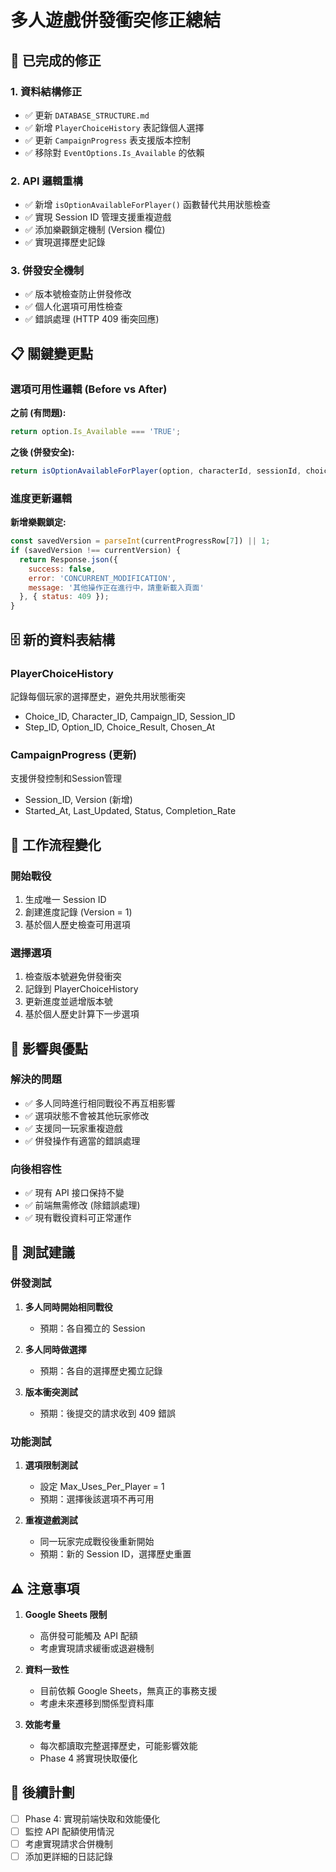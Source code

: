 # 多人遊戲併發衝突修正總結

## 🔧 已完成的修正

### 1. 資料結構修正
- ✅ 更新 `DATABASE_STRUCTURE.md` 
- ✅ 新增 `PlayerChoiceHistory` 表記錄個人選擇
- ✅ 更新 `CampaignProgress` 表支援版本控制
- ✅ 移除對 `EventOptions.Is_Available` 的依賴

### 2. API 邏輯重構
- ✅ 新增 `isOptionAvailableForPlayer()` 函數替代共用狀態檢查
- ✅ 實現 Session ID 管理支援重複遊戲
- ✅ 添加樂觀鎖定機制 (Version 欄位)
- ✅ 實現選擇歷史記錄

### 3. 併發安全機制
- ✅ 版本號檢查防止併發修改
- ✅ 個人化選項可用性檢查
- ✅ 錯誤處理 (HTTP 409 衝突回應)

## 📋 關鍵變更點

### 選項可用性邏輯 (Before vs After)

**之前 (有問題):**
```javascript
return option.Is_Available === 'TRUE';
```

**之後 (併發安全):**
```javascript
return isOptionAvailableForPlayer(option, characterId, sessionId, choiceHistory, characterObj, characterItems);
```

### 進度更新邏輯

**新增樂觀鎖定:**
```javascript
const savedVersion = parseInt(currentProgressRow[7]) || 1;
if (savedVersion !== currentVersion) {
  return Response.json({
    success: false,
    error: 'CONCURRENT_MODIFICATION',
    message: '其他操作正在進行中，請重新載入頁面'
  }, { status: 409 });
}
```

## 🗄️ 新的資料表結構

### PlayerChoiceHistory
記錄每個玩家的選擇歷史，避免共用狀態衝突
- Choice_ID, Character_ID, Campaign_ID, Session_ID
- Step_ID, Option_ID, Choice_Result, Chosen_At

### CampaignProgress (更新)
支援併發控制和Session管理
- Session_ID, Version (新增)
- Started_At, Last_Updated, Status, Completion_Rate

## 🔄 工作流程變化

### 開始戰役
1. 生成唯一 Session ID
2. 創建進度記錄 (Version = 1)
3. 基於個人歷史檢查可用選項

### 選擇選項
1. 檢查版本號避免併發衝突
2. 記錄到 PlayerChoiceHistory
3. 更新進度並遞增版本號
4. 基於個人歷史計算下一步選項

## 🚀 影響與優點

### 解決的問題
- ✅ 多人同時進行相同戰役不再互相影響
- ✅ 選項狀態不會被其他玩家修改
- ✅ 支援同一玩家重複遊戲
- ✅ 併發操作有適當的錯誤處理

### 向後相容性
- ✅ 現有 API 接口保持不變
- ✅ 前端無需修改 (除錯誤處理)
- ✅ 現有戰役資料可正常運作

## 🧪 測試建議

### 併發測試
1. **多人同時開始相同戰役**
   - 預期：各自獨立的 Session
   
2. **多人同時做選擇**
   - 預期：各自的選擇歷史獨立記錄
   
3. **版本衝突測試**
   - 預期：後提交的請求收到 409 錯誤

### 功能測試
1. **選項限制測試**
   - 設定 Max_Uses_Per_Player = 1
   - 預期：選擇後該選項不再可用
   
2. **重複遊戲測試**
   - 同一玩家完成戰役後重新開始
   - 預期：新的 Session ID，選擇歷史重置

## ⚠️ 注意事項

1. **Google Sheets 限制**
   - 高併發可能觸及 API 配額
   - 考慮實現請求緩衝或退避機制

2. **資料一致性**
   - 目前依賴 Google Sheets，無真正的事務支援
   - 考慮未來遷移到關係型資料庫

3. **效能考量**
   - 每次都讀取完整選擇歷史，可能影響效能
   - Phase 4 將實現快取優化

## 📝 後續計劃

- [ ] Phase 4: 實現前端快取和效能優化
- [ ] 監控 API 配額使用情況
- [ ] 考慮實現請求合併機制
- [ ] 添加更詳細的日誌記錄